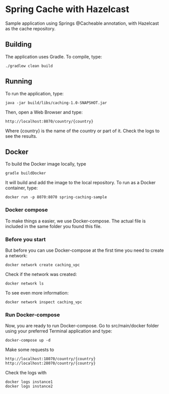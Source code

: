 # Spring Cache with Hazelcast

Sample application using Springs @Cacheable annotation, with Hazelcast 
as the cache repository.

## Building

The application uses Gradle. To compile, type:

    ./gradlew clean build
    
    
## Running

To run the application, type:

    java -jar build/libs/caching-1.0-SNAPSHOT.jar
    
Then, open a Web Browser and type:

    http://localhost:8070/country/{country}
    
Where {country} is the name of the country or part of it. Check the logs to see the results.


## Docker

To build the Docker image locally, type

    gradle buildDocker
    
It will build and add the image to the local repository. To run as a Docker container, type:

    docker run -p 8070:8070 spring-caching-sample

### Docker compose 

To make things a easier, we use Docker-compose. The actual file is included in the same folder you found this file.

### Before you start

But before you can use Docker-compose at the first time you need to create a network:

    docker network create caching_vpc

Check if the network was created:

    docker network ls

To see even more information:

    docker network inspect caching_vpc
    
### Run Docker-compose
    
Now, you are ready to run Docker-compose. Go to src/main/docker folder using your preferred Terminal application and
type:

    docker-compose up -d


Make some requests to 

    http://localhost:18070/country/{country}
    http://localhost:28070/country/{country}
    
Check the logs with
    
    docker logs instance1
    docker logs instance2

